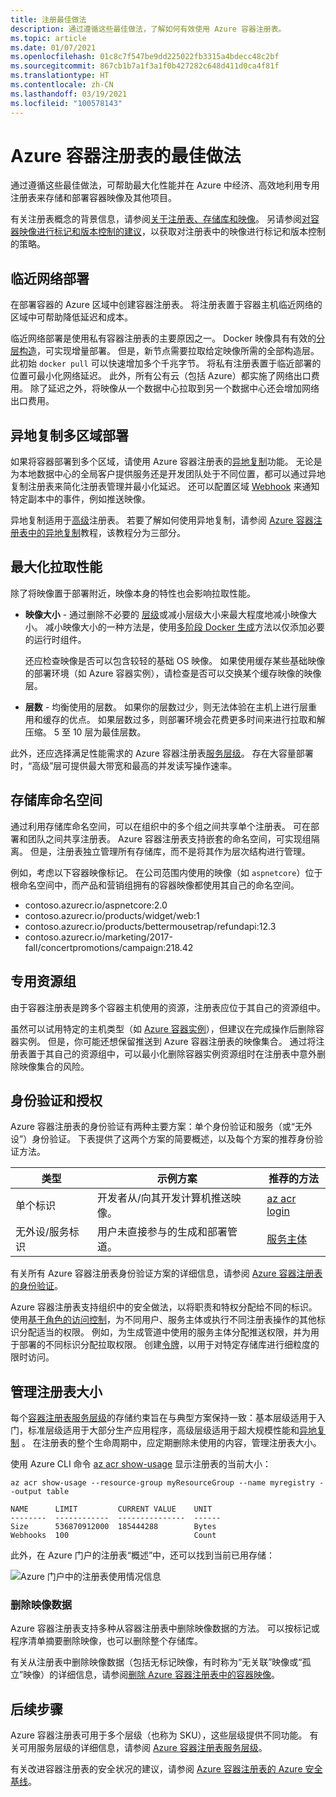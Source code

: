 ```yaml
---
title: 注册最佳做法
description: 通过遵循这些最佳做法，了解如何有效使用 Azure 容器注册表。
ms.topic: article
ms.date: 01/07/2021
ms.openlocfilehash: 01c8c7f547be9dd225022fb3315a4bdecc48c2bf
ms.sourcegitcommit: 867cb1b7a1f3a1f0b427282c648d411d0ca4f81f
ms.translationtype: HT
ms.contentlocale: zh-CN
ms.lasthandoff: 03/19/2021
ms.locfileid: "100578143"
---
```

# <a name="best-practices-for-azure-container-registry"></a>Azure 容器注册表的最佳做法

通过遵循这些最佳做法，可帮助最大化性能并在 Azure 中经济、高效地利用专用注册表来存储和部署容器映像及其他项目。

有关注册表概念的背景信息，请参阅[关于注册表、存储库和映像](container-registry-concepts.md)。 另请参阅[对容器映像进行标记和版本控制的建议](container-registry-image-tag-version.md)，以获取对注册表中的映像进行标记和版本控制的策略。 

## <a name="network-close-deployment"></a>临近网络部署

在部署容器的 Azure 区域中创建容器注册表。 将注册表置于容器主机临近网络的区域中可帮助降低延迟和成本。

临近网络部署是使用私有容器注册表的主要原因之一。 Docker 映像具有有效的[分层构造](https://docs.docker.com/engine/userguide/storagedriver/imagesandcontainers/)，可实现增量部署。 但是，新节点需要拉取给定映像所需的全部构造层。 此初始 `docker pull` 可以快速增加多个千兆字节。 将私有注册表置于临近部署的位置可最小化网络延迟。
此外，所有公有云（包括 Azure）都实施了网络出口费用。 除了延迟之外，将映像从一个数据中心拉取到另一个数据中心还会增加网络出口费用。

## <a name="geo-replicate-multi-region-deployments"></a>异地复制多区域部署

如果将容器部署到多个区域，请使用 Azure 容器注册表的[异地复制](container-registry-geo-replication.md)功能。 无论是为本地数据中心的全局客户提供服务还是开发团队处于不同位置，都可以通过异地复制注册表来简化注册表管理并最小化延迟。 还可以配置区域 [Webhook](container-registry-webhook.md) 来通知特定副本中的事件，例如推送映像。

异地复制适用于[高级](container-registry-skus.md)注册表。 若要了解如何使用异地复制，请参阅 [Azure 容器注册表中的异地复制](container-registry-tutorial-prepare-registry.md)教程，该教程分为三部分。

## <a name="maximize-pull-performance"></a>最大化拉取性能

除了将映像置于部署附近，映像本身的特性也会影响拉取性能。

* **映像大小** - 通过删除不必要的 [层级](container-registry-concepts.md#manifest)或减小层级大小来最大程度地减小映像大小。 减小映像大小的一种方法是，使用[多阶段 Docker 生成](https://docs.docker.com/develop/develop-images/multistage-build/)方法以仅添加必要的运行时组件。 

  还应检查映像是否可以包含较轻的基础 OS 映像。 如果使用缓存某些基础映像的部署环境（如 Azure 容器实例），请检查是否可以交换某个缓存映像的映像层。 
* **层数** - 均衡使用的层数。 如果你的层数过少，则无法体验在主机上进行层重用和缓存的优点。 如果层数过多，则部署环境会花费更多时间来进行拉取和解压缩。 5 至 10 层为最佳层数。

此外，还应选择满足性能需求的 Azure 容器注册表[服务层级](container-registry-skus.md)。 存在大容量部署时，“高级”层可提供最大带宽和最高的并发读写操作速率。

## <a name="repository-namespaces"></a>存储库命名空间

通过利用存储库命名空间，可以在组织中的多个组之间共享单个注册表。 可在部署和团队之间共享注册表。 Azure 容器注册表支持嵌套的命名空间，可实现组隔离。 但是，注册表独立管理所有存储库，而不是将其作为层次结构进行管理。

例如，考虑以下容器映像标记。 在公司范围内使用的映像（如 `aspnetcore`）位于根命名空间中，而产品和营销组拥有的容器映像都使用其自己的命名空间。

- contoso.azurecr.io/aspnetcore:2.0
- contoso.azurecr.io/products/widget/web:1
- contoso.azurecr.io/products/bettermousetrap/refundapi:12.3
- contoso.azurecr.io/marketing/2017-fall/concertpromotions/campaign:218.42

## <a name="dedicated-resource-group"></a>专用资源组

由于容器注册表是跨多个容器主机使用的资源，注册表应位于其自己的资源组中。

虽然可以试用特定的主机类型（如 [Azure 容器实例](../container-instances/container-instances-overview.md)），但建议在完成操作后删除容器实例。 但是，你可能还想保留推送到 Azure 容器注册表的映像集合。 通过将注册表置于其自己的资源组中，可以最小化删除容器实例资源组时在注册表中意外删除映像集合的风险。

## <a name="authentication-and-authorization"></a>身份验证和授权

Azure 容器注册表的身份验证有两种主要方案：单个身份验证和服务（或“无外设”）身份验证。 下表提供了这两个方案的简要概述，以及每个方案的推荐身份验证方法。

| 类型 | 示例方案 | 推荐的方法 |
|---|---|---|
| 单个标识 | 开发者从/向其开发计算机推送映像。 | [az acr login](/cli/azure/acr#az-acr-login) |
| 无外设/服务标识 | 用户未直接参与的生成和部署管道。 | [服务主体](container-registry-authentication.md#service-principal) |

有关所有 Azure 容器注册表身份验证方案的详细信息，请参阅 [Azure 容器注册表的身份验证](container-registry-authentication.md)。

Azure 容器注册表支持组织中的安全做法，以将职责和特权分配给不同的标识。 使用[基于角色的访问控制](container-registry-roles.md)，为不同用户、服务主体或执行不同注册表操作的其他标识分配适当的权限。 例如，为生成管道中使用的服务主体分配推送权限，并为用于部署的不同标识分配拉取权限。 创建[令牌](container-registry-repository-scoped-permissions.md)，以用于对特定存储库进行细粒度的限时访问。

## <a name="manage-registry-size"></a>管理注册表大小      

每个[容器注册表服务层级][container-registry-skus]的存储约束旨在与典型方案保持一致：基本层级适用于入门，标准层级适用于大部分生产应用程序，高级层级适用于超大规模性能和[异地复制][container-registry-geo-replication]  。 在注册表的整个生命周期中，应定期删除未使用的内容，管理注册表大小。

使用 Azure CLI 命令 [az acr show-usage][az-acr-show-usage] 显示注册表的当前大小：

```azurecli
az acr show-usage --resource-group myResourceGroup --name myregistry --output table
```

```output
NAME      LIMIT         CURRENT VALUE    UNIT
--------  ------------  ---------------  ------
Size      536870912000  185444288        Bytes
Webhooks  100                            Count
```

此外，在 Azure 门户的注册表“概述”中，还可以找到当前已用存储：

![Azure 门户中的注册表使用情况信息][registry-overview-quotas]

### <a name="delete-image-data"></a>删除映像数据

Azure 容器注册表支持多种从容器注册表中删除映像数据的方法。 可以按标记或程序清单摘要删除映像，也可以删除整个存储库。

有关从注册表中删除映像数据（包括无标记映像，有时称为“无关联”映像或“孤立”映像）的详细信息，请参阅[删除 Azure 容器注册表中的容器映像](container-registry-delete.md)。

## <a name="next-steps"></a>后续步骤

Azure 容器注册表可用于多个层级（也称为 SKU），这些层级提供不同功能。 有关可用服务层级的详细信息，请参阅 [Azure 容器注册表服务层级](container-registry-skus.md)。

有关改进容器注册表的安全状况的建议，请参阅 [Azure 容器注册表的 Azure 安全基线](security-baseline.md)。

<!-- IMAGES -->
[delete-repository-portal]: ./media/container-registry-best-practices/delete-repository-portal.png
[registry-overview-quotas]: ./media/container-registry-best-practices/registry-overview-quotas.png

<!-- LINKS - Internal -->
[az-acr-repository-delete]: /cli/azure/acr/repository#az-acr-repository-delete
[az-acr-show-usage]: /cli/azure/acr#az-acr-show-usage
[azure-cli]: /cli/azure
[azure-portal]: https://portal.azure.com
[container-registry-geo-replication]: container-registry-geo-replication.md
[container-registry-skus]: container-registry-skus.md